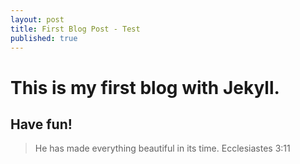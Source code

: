 ```yaml
---
layout: post
title: First Blog Post - Test
published: true
---
```


# This is my first blog with Jekyll.
## Have fun!

> He has made everything beautiful in its time. 
Ecclesiastes 3:11



